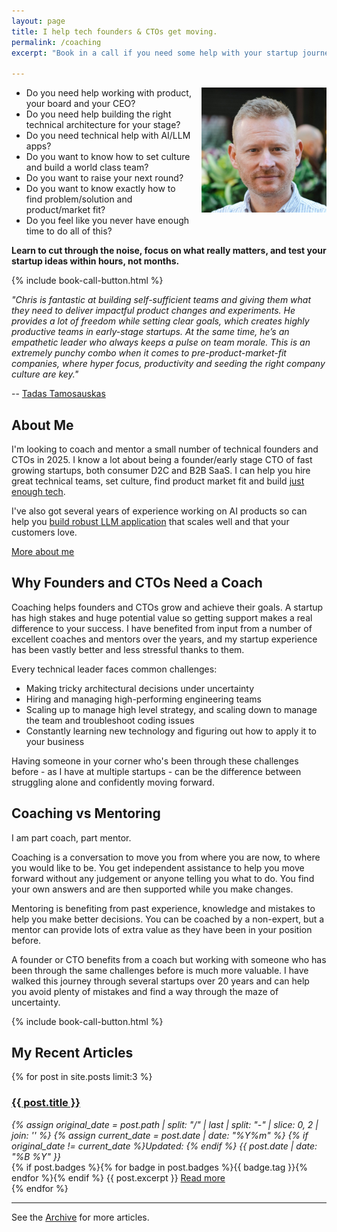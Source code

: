 ```yaml
---
layout: page
title: I help tech founders & CTOs get moving.
permalink: /coaching
excerpt: "Book in a call if you need some help with your startup journey."

---
```


<script>
if (window.location.search.includes('?thanks')) {
  document.write(`
    <div class="bg-green-50 border-l-4 rounded-lg border-green-500 text-green-700 p-4 mb-8" role="alert">
      <p class="font-bold">Thanks for booking!</p>
      <div>Looking forward to our call.</div>
    </div>
  `);
}
</script>


<img alt='Chris Parsons' src='/assets/img/chris-headshot-2022-cropped.jpg' class='rounded-lg' style='margin: 0 0 1em 1em; float: right; width:200px'/>

- Do you need help working with product, your board and your CEO?
- Do you need help building the right technical architecture for your stage?
- Do you need technical help with AI/LLM apps?
- Do you want to know how to set culture and build a world class team?
- Do you want to raise your next round?
- Do you want to know exactly how to find problem/solution and product/market fit?
- Do you feel like you never have enough time to do all of this?

**Learn to cut through the noise, focus on what really matters, and test your startup ideas within hours, not months.**

{% include book-call-button.html %}

<!--more-->

_"Chris is fantastic at building self-sufficient teams and giving them what they need to deliver impactful product changes and experiments. He provides a lot of freedom while setting clear goals, which creates highly productive teams in early-stage startups. At the same time, he’s an empathetic leader who always keeps a pulse on team morale. This is an extremely punchy combo when it comes to pre-product-market-fit companies, where hyper focus, productivity and seeding the right company culture are key."_

-- [Tadas Tamosauskas](https://www.linkedin.com/in/tamosauskas/)

## About Me

I'm looking to coach and mentor a small number of technical founders and CTOs in 2025. I know a lot about being a founder/early stage CTO of fast growing startups, both consumer D2C and B2B SaaS. I can help you hire great technical teams, set culture, find product market fit and build [just enough tech](/the-job-is-not-to-build).

I've also got several years of experience working on AI products so can help you [build robust LLM application](/how-to-build-a-robust-llm-application) that scales well and that your customers love.

[More about me](/)

## Why Founders and CTOs Need a Coach

Coaching helps founders and CTOs grow and achieve their goals. A startup has high stakes and huge potential value so getting support makes a real difference to your success. I have benefited from input from a number of excellent coaches and mentors over the years, and my startup experience has been vastly better and less stressful thanks to them.

Every technical leader faces common challenges:
- Making tricky architectural decisions under uncertainty
- Hiring and managing high-performing engineering teams
- Scaling up to manage high level strategy, and scaling down to manage the team and troubleshoot coding issues
- Constantly learning new technology and figuring out how to apply it to your business

Having someone in your corner who's been through these challenges before - as I have at multiple startups - can be the difference between struggling alone and confidently moving forward.

## Coaching vs Mentoring

I am part coach, part mentor.

Coaching is a conversation to move you from where you are now, to where you would like to be. You get independent assistance to help you move forward without any judgement or anyone telling you what to do. You find your own answers and are then supported while you make changes.

Mentoring is benefiting from past experience, knowledge and mistakes to help you make better decisions. You can be coached by a non-expert, but a mentor can provide lots of extra value as they have been in your position before.

A founder or CTO benefits from a coach but working with someone who has been through the same challenges before is much more valuable. I have walked this journey through several startups over 20 years and can help you avoid plenty of mistakes and find a way through the maze of uncertainty.

{% include book-call-button.html %}

## My Recent Articles

{% for post in site.posts limit:3 %}
   <div class="post-preview py-4">
   <h3><a href="{{ site.baseurl }}{{ post.url }}">{{ post.title }}</a></h3>

   <div style='font-style: italic' class="pb-1 post-date">
   {% assign original_date = post.path | split: "/" | last | split: "-" | slice: 0, 2 | join: '' %}
   {% assign current_date = post.date | date: "%Y%m" %}
   {% if original_date != current_date %}Updated: {% endif %}
   {{ post.date | date: "%B %Y" }}
   </div>
   {% if post.badges %}{% for badge in post.badges %}<span class="badge badge-{{ badge.type }}">{{ badge.tag }}</span>{% endfor %}{% endif %}
   {{ post.excerpt }}
   <a class='underline' href="{{ site.baseurl }}{{ post.url }}">Read more</a>
   </div>
{% endfor %}

<hr>

See the <a href="{{ site.baseurl }}/all/">Archive</a> for more articles.
